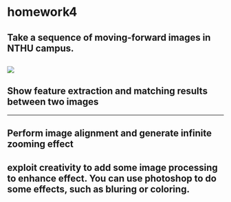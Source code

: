 # homework4

## Take a sequence of moving-forward images in NTHU campus.
![](https://i.imgur.com/GKYU4s2.png)
---
## Show feature extraction and matching results between two images

---
## Perform image alignment and generate infinite zooming effect


## exploit creativity to add some image processing to enhance effect. You can use photoshop to do some effects, such as bluring or coloring.





